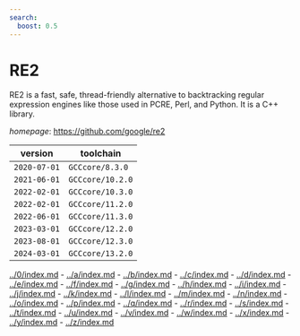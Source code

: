 ```yaml
---
search:
  boost: 0.5
---
```

# RE2

RE2 is a fast, safe, thread-friendly alternative to backtracking regular expression engines like those used in PCRE, Perl, and Python. It is a C++ library.

*homepage*: <https://github.com/google/re2>

version | toolchain
--------|----------
``2020-07-01`` | ``GCCcore/8.3.0``
``2021-06-01`` | ``GCCcore/10.2.0``
``2022-02-01`` | ``GCCcore/10.3.0``
``2022-02-01`` | ``GCCcore/11.2.0``
``2022-06-01`` | ``GCCcore/11.3.0``
``2023-03-01`` | ``GCCcore/12.2.0``
``2023-08-01`` | ``GCCcore/12.3.0``
``2024-03-01`` | ``GCCcore/13.2.0``

[../0/index.md](0) - [../a/index.md](a) - [../b/index.md](b) - [../c/index.md](c) - [../d/index.md](d) - [../e/index.md](e) - [../f/index.md](f) - [../g/index.md](g) - [../h/index.md](h) - [../i/index.md](i) - [../j/index.md](j) - [../k/index.md](k) - [../l/index.md](l) - [../m/index.md](m) - [../n/index.md](n) - [../o/index.md](o) - [../p/index.md](p) - [../q/index.md](q) - [../r/index.md](r) - [../s/index.md](s) - [../t/index.md](t) - [../u/index.md](u) - [../v/index.md](v) - [../w/index.md](w) - [../x/index.md](x) - [../y/index.md](y) - [../z/index.md](z)

